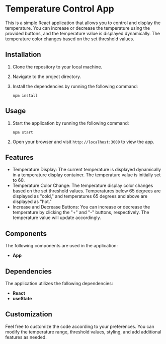 # Temperature Control App

This is a simple React application that allows you to control and display the temperature. You can increase or decrease the temperature using the provided buttons, and the temperature value is displayed dynamically. The temperature color changes based on the set threshold values.

## Installation

1. Clone the repository to your local machine.
2. Navigate to the project directory.
3. Install the dependencies by running the following command:

   ```shell
   npm install
   ```

## Usage

1. Start the application by running the following command:

   ```shell
   npm start
   ```

2. Open your browser and visit `http://localhost:3000` to view the app.

## Features

- Temperature Display: The current temperature is displayed dynamically in a temperature display container. The temperature value is initially set to 60.
- Temperature Color Change: The temperature display color changes based on the set threshold values. Temperatures below 65 degrees are displayed as "cold," and temperatures 65 degrees and above are displayed as "hot."
- Increase and Decrease Buttons: You can increase or decrease the temperature by clicking the "+" and "-" buttons, respectively. The temperature value will update accordingly.

## Components

The following components are used in the application:

- **App**

## Dependencies

The application utilizes the following dependencies:

- **React**
- **useState**

## Customization

Feel free to customize the code according to your preferences. You can modify the temperature range, threshold values, styling, and add additional features as needed.